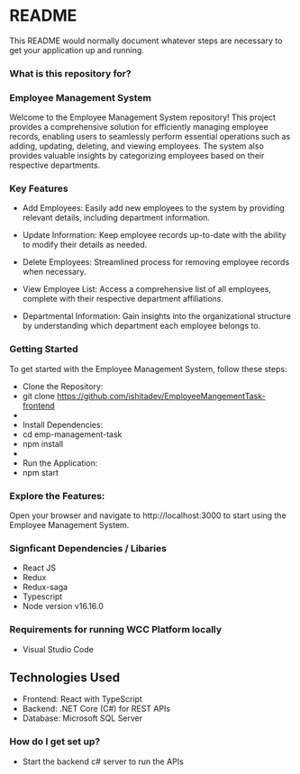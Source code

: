 # README

This README would normally document whatever steps are necessary to get your application up and running.

### What is this repository for?

### Employee Management System

Welcome to the Employee Management System repository! This project provides a comprehensive solution for efficiently managing employee records, enabling users to seamlessly perform essential operations such as adding, updating, deleting, and viewing employees. The system also provides valuable insights by categorizing employees based on their respective departments.

### Key Features

- Add Employees: Easily add new employees to the system by providing relevant details, including department information.

- Update Information: Keep employee records up-to-date with the ability to modify their details as needed.

- Delete Employees: Streamlined process for removing employee records when necessary.

- View Employee List: Access a comprehensive list of all employees, complete with their respective department affiliations.

- Departmental Information: Gain insights into the organizational structure by understanding which department each employee belongs to.

### Getting Started

To get started with the Employee Management System, follow these steps:

- Clone the Repository:
- git clone https://github.com/ishitadev/EmployeeMangementTask-frontend
-
- Install Dependencies:
- cd emp-management-task
- npm install
-
- Run the Application:
- npm start

### Explore the Features:

Open your browser and navigate to http://localhost:3000 to start using the Employee Management System.

### Signficant Dependencies / Libaries

- React JS
- Redux
- Redux-saga
- Typescript
- Node version v16.16.0

### Requirements for running WCC Platform locally

- Visual Studio Code

## Technologies Used

- Frontend: React with TypeScript
- Backend: .NET Core (C#) for REST APIs
- Database: Microsoft SQL Server

### How do I get set up?

- Start the backend c# server to run the APIs
